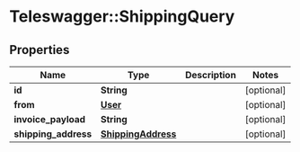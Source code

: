 # Teleswagger::ShippingQuery

## Properties
Name | Type | Description | Notes
------------ | ------------- | ------------- | -------------
**id** | **String** |  | [optional] 
**from** | [**User**](User.md) |  | [optional] 
**invoice_payload** | **String** |  | [optional] 
**shipping_address** | [**ShippingAddress**](ShippingAddress.md) |  | [optional] 


